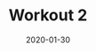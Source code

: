 ---
path: "/workouts/workout-2"
date: "2020-01-30"
title: "Workout 2"
excercises:
  - title: 	Overhead BB Press
    rest: 2+
    notes:
    reps:
      - "6"
      - "6"
      - "6"
      - "6"
  - title: Pull-up
    rest: 2+
    notes: Weighted or assisted to achieve RIR for given reps.
    reps:
      - "10"
      - "10"
      - "10"
      - "10"
  - title: 	Leg Extension
    rest: 1+
    notes: 
    reps:
      - "10"
      - "10"
      - "10"
  - title: 	Leg Curl
    rest: 1+
    notes: 
    reps:
      - "15"
      - "15"
      - "15"
  - title: 	Chest Flye
    rest: 1+
    notes: Pec deck or cables as preferred.
    reps:
      - "12"
      - "12"
      - "12"
      - "12"	
  - title: DB Curl
    rest: 1+
    notes: Any variant
    reps:
      - "12"
      - "12"
      - "12"
---